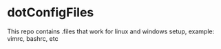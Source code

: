 # dotConfigFiles
This repo contains .files that work for linux and windows setup, example: vimrc, bashrc, etc
